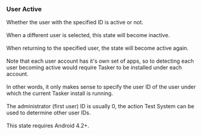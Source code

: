 ### User Active

Whether the user with the specified ID is active or not.\
\
When a different user is selected, this state will become inactive.\
\
When returning to the specified user, the state will become active
again.\
\
Note that each user account has it\'s own set of apps, so to detecting
each user becoming active would require Tasker to be installed under
each account.\
\
In other words, it only makes sense to specify the user ID of the user
under which the current Tasker install is running.\
\
The administrator (first user) ID is usually 0, the action Test System
can be used to determine other user IDs.\
\
This state requires Android 4.2+.

